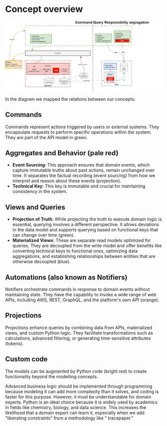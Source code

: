 # Concept overview

![image](./images/concept.png)

In the diagram we mapped the relations between our concepts:

## Commands

Commands represent actions triggered by users or external systems. They encapsulate requests to perform specific
operations within the system. They are part of the API model in green.

## Aggregates and Behavior (pale red)

- **Event Sourcing**: This approach ensures that domain events, which capture immutable truths about past actions,
  remain unchanged over time. It separates the factual recording (event sourcing) from how we interpret and reason about
  these events (projection).
- **Technical Key**: This key is immutable and crucial for maintaining consistency in the system.

## Views and Queries

- **Projection of Truth**: While projecting the truth to execute domain logic is essential, querying involves a
  different perspective. It allows deviations in the data model and supports querying based on functional keys that can
  change over time (green).
- **Materialized Views**: These are separate read models optimized for queries. They are decoupled from the write model
  and offer benefits like converting technical keys to functional ones, optimizing data aggregations, and establishing
  relationships between entities that are otherwise decoupled (blue).

## Automations (also known as Notifiers)

Notifiers orchestrate commands in response to domain events without maintaining state. They have the capability to
invoke a wide range of web APIs, including AWS, REST, GraphQL, and the platform's own API (orange).

## Projections

Projections enhance queries by combining data from APIs, materialized views, and custom Python logic. They facilitate
transformations such as calculations, advanced filtering, or generating time-sensitive attributes (tokens).

## Custom code

The models can be augmented by Python code (bright red) to create functionality beyond the modelling concepts.

Advanced business logic should be implemented through programming because modeling it can add more complexity than it solves, and
coding is faster for this purpose. However, it must be understandable for domain experts. Python is an ideal choice
because it is widely used by academics in fields like chemistry, biology, and data science. This increases the
likelihood that a domain expert can learn it, especially when we add "liberating constraints" from a methodology like "
tracepaper."